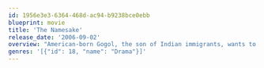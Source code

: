 ```yaml
---
id: 1956e3e3-6364-468d-ac94-b9238bce0ebb
blueprint: movie
title: 'The Namesake'
release_date: '2006-09-02'
overview: "American-born Gogol, the son of Indian immigrants, wants to fit in among his fellow New Yorkers, despite his family's unwillingness to let go of their traditional ways."
genres: '[{"id": 18, "name": "Drama"}]'
---
```

